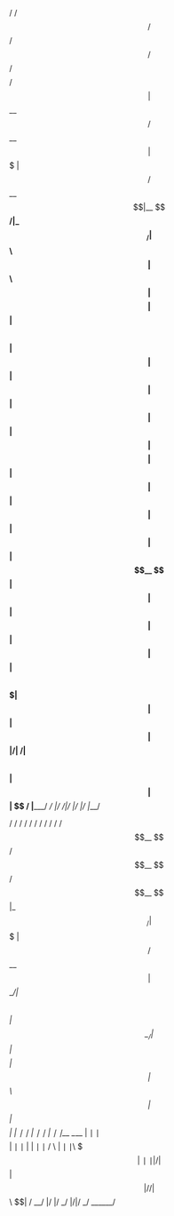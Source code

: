 / /$$$$$$ /$$ /$$ /$$$$$$ /$$$$$$$$ /$$$$$$
| $$__ $$ /$$__ $$| $$$ | $$ /$$__ $$|__ $$__/|_ $$_/
| $$ \ $$| $$ \ $$| $$$$| $$| $$ \ $$ | $$ | $$
| $$ | $$| $$ | $$| $$ $$ $$| $$$$$$$$ | $$ | $$
| $$ | $$| $$ | $$| $$ $$$$| $$__ $$ | $$ | $$
| $$ | $$| $$ | $$| $$\ $$$| $$ | $$ | $$ | $$
|/| /| $$ \ $$| $$ | $$ | $$ /
|_____/ _/ |/ _/|/ |/ |/ |____/

/
/
/ /
/
/ /
/
/ /
/$$__ $$ /$$__ $$ /$$__ $$|_ $$_/| $$$ | $$ /$$__ $$
| $$ \__/| $$ \ $$| $$ \__/ | $$ | $$$$| $$| $$ \ $$
| $$ | $$$$$$$$| | 
∣
∣ 
| 
∣
∣
| 
∣
∣__ \____ | 
∣
∣ $$$$| 
∣
∣
| 
| 
∣
∣ / \ | 
∣
∣\ $$$| 
∣
∣
| /| $$ | $$| / /| $$ \ $$| /
__/ |/ |/ _/ |/|/ _/ ______/

